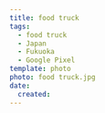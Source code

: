 ```yaml
---
title: food truck
tags:
  - food truck
  - Japan
  - Fukuoka
  - Google Pixel
template: photo
photo: food truck.jpg
date:
  created: 
---
```

